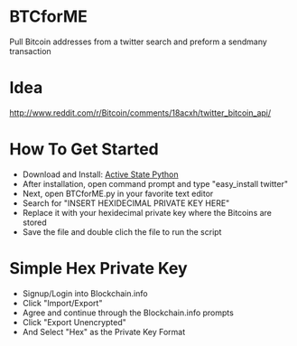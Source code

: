 BTCforME
========

Pull Bitcoin addresses from a twitter search and preform a sendmany transaction

Idea
====

http://www.reddit.com/r/Bitcoin/comments/18acxh/twitter_bitcoin_api/

How To Get Started
==================

-  Download and Install: [Active State Python](http://www.activestate.com/activepython/downloads)
-  After installation, open command prompt and type "easy_install twitter"
-  Next, open BTCforME.py in your favorite text editor
-  Search for "INSERT HEXIDECIMAL PRIVATE KEY HERE"
-  Replace it with your hexidecimal private key where the Bitcoins are stored
-  Save the file and double clich the file to run the script

Simple Hex Private Key
======================
-  Signup/Login into Blockchain.info
-  Click "Import/Export"
-  Agree and continue through the Blockchain.info prompts
-  Click "Export Unencrypted"
-  And Select "Hex" as the Private Key Format
